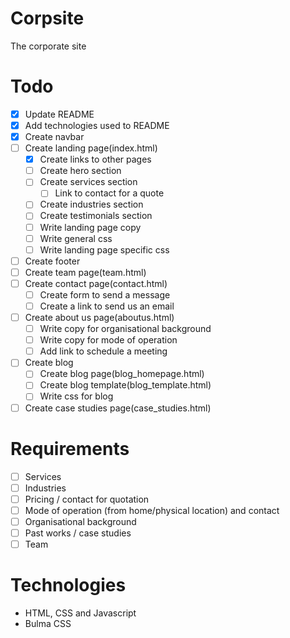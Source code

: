 # Corpsite
The corporate site

# Todo
- [X] Update README
- [x] Add technologies used to README
- [x] Create navbar
- [ ] Create landing page(index.html)
  - [x] Create links to other pages
  - [ ] Create hero section
  - [ ] Create services section
	- [ ] Link to contact for a quote
  - [ ] Create industries section
  - [ ] Create testimonials section
  - [ ] Write landing page copy
  - [ ] Write general css
  - [ ] Write landing page specific css
- [ ] Create footer
- [ ] Create team page(team.html)
- [ ] Create contact page(contact.html)
  - [ ] Create form to send a message
  - [ ] Create a link to send us an email
- [ ] Create about us page(aboutus.html)
  - [ ] Write copy for organisational background
  - [ ] Write copy for mode of operation
  - [ ] Add link to schedule a meeting
- [ ] Create blog
  - [ ] Create blog page(blog_homepage.html)
  - [ ] Create blog template(blog_template.html)
  - [ ] Write css for blog
- [ ] Create case studies page(case_studies.html)
# Requirements
- [ ] Services
- [ ] Industries
- [ ] Pricing / contact for quotation
- [ ] Mode of operation (from home/physical location) and contact
- [ ] Organisational background
- [ ] Past works / case studies
- [ ] Team
# Technologies
* HTML, CSS and Javascript
* Bulma CSS
